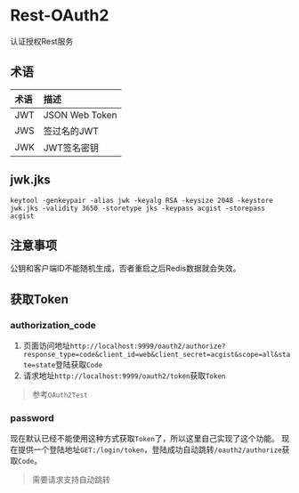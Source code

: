 # Rest-OAuth2

认证授权Rest服务

## 术语

|术语|描述|
|:-|:-|
|JWT|JSON Web Token|
|JWS|签过名的JWT|
|JWK|JWT签名密钥|

## jwk.jks

```
keytool -genkeypair -alias jwk -keyalg RSA -keysize 2048 -keystore jwk.jks -validity 3650 -storetype jks -keypass acgist -storepass acgist
```

## 注意事项

公钥和客户端ID不能随机生成，否者重启之后Redis数据就会失效。

## 获取Token

### authorization_code

1. 页面访问地址`http://localhost:9999/oauth2/authorize?response_type=code&client_id=web&client_secret=acgist&scope=all&state=state`登陆获取`Code`
2. 请求地址`http://localhost:9999/oauth2/token`获取`Token`

> 参考`OAuth2Test`

### password

现在默认已经不能使用这种方式获取`Token`了，所以这里自己实现了这个功能。
现在提供一个登陆地址`GET:/login/token`，登陆成功自动跳转`/oauth2/authorize`获取`Code`。

> 需要请求支持自动跳转
